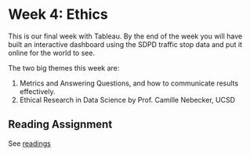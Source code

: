 # Week 4: Ethics

This is our final week with Tableau.  By the end of the week you will have built an interactive dashboard using the SDPD traffic stop data and put it online for the world to see.

The two big themes this week are:

1. Metrics and Answering Questions, and how to communicate results effectively.  
2. Ethical Research in Data Science by Prof. Camille Nebecker, UCSD


## Reading Assignment

See [readings](readings.md)


